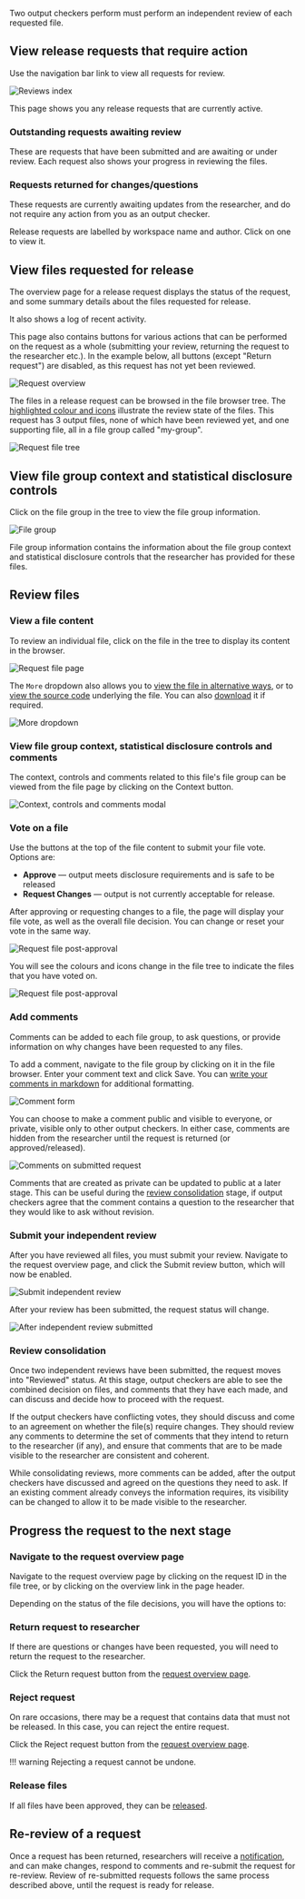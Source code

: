 Two output checkers perform must perform an independent review of
each requested file.

## View release requests that require action

Use the navigation bar link to view all requests for review. 

![Reviews index](../screenshots/reviews_index.png)

This page shows you any release requests that are currently active.

### Outstanding requests awaiting review
These are requests that have been submitted and are awaiting or under review.
Each request also shows your progress in reviewing the files.

### Requests returned for changes/questions
These requests are currently awaiting updates from the researcher, and do
not require any action from you as an output checker.

Release requests are labelled by workspace name and author. Click on one to
view it.

## View files requested for release

The overview page for a release request displays the status of the
request, and some summary details about the files requested for release.

It also shows a log of recent activity.

This page also contains buttons for various actions that can be performed
on the request as a whole (submitting your review, returning the request to
the researcher etc.).  In the example below, all buttons (except "Return request")
are disabled, as this request has not yet been reviewed.

![Request overview](../screenshots/request_overview.png)

The files in a release request can be browsed in the file browser tree. The
[highlighted colour and icons](../reference/file-icons.md) illustrate the review state of the files.
This request has 3 output files, none of which have been reviewed yet, and
one supporting file, all in a file group called "my-group".

![Request file tree](../screenshots/request_tree.png)

## View file group context and statistical disclosure controls

Click on the file group in the tree to view the file group information.

![File group](../screenshots/file_group.png)

File group information contains the information about the file group context and 
statistical disclosure controls that the researcher has provided for these files. 

## Review files

### View a file content
To review an individual file, click on the file in the tree to display its
content in the browser.

![Request file page](../screenshots/file_review.png)

The `More` dropdown also allows you to [view the file in alternative ways](../reference/view-files-alt.md), or to [view the source code](../reference/view-source-code.md) underlying
the file. You can also [download](../reference/downloading-files.md) it if required.

![More dropdown](../screenshots/more_dropdown_el_request_file.png)

### View file group context, statistical disclosure controls and comments
The context, controls and comments related to this file's file group can be
viewed from the file page by clicking on the Context button.

![Context, controls and comments modal](../screenshots/context_modal.png)

### Vote on a file

Use the buttons at the top of the file content to submit your file vote. Options are:

* **Approve** — output meets disclosure requirements and is safe to be released
* **Request Changes** — output is not currently acceptable for release. 

After approving or requesting changes to a file, the
page will display your file vote, as well as the overall file decision. 
You can change or reset your vote in the same way.

![Request file post-approval](../screenshots/file_approved.png)

You will see the colours and icons change in the file tree to indicate the
files that you have voted on.

![Request file post-approval](../screenshots/request_tree_post_voting.png)


### Add comments

Comments can be added to each file group, to ask questions, or
provide information on why changes have been requested to any files.

To add a comment, navigate to the file group by clicking on it in
the file browser. Enter your comment text and click Save. You can [write your comments in markdown](../reference/formatting-comments.md) for additional formatting.

![Comment form](../screenshots/reviewed_request_comment_in_progress.png)

You can choose to make a comment public and visible to everyone, or 
private, visible only to other output checkers. In either case, comments are
hidden from the researcher until the request is returned (or approved/released). 

![Comments on submitted request](../screenshots/reviewed_request_comments.png)

Comments that are created as private can be updated to public at a later stage.
This can be useful during the [review consolidation](#review-consolidation) stage, 
if output checkers agree that the comment contains a question to the researcher that
they would like to ask without revision. 

### Submit your independent review

After you have reviewed all files, you must submit your review. Navigate to
the request overview page, and click the Submit review button, which will now
be enabled.

![Submit independent review](../screenshots/submit_review.png)

After your review has been submitted, the request status will change.

![After independent review submitted](../screenshots/submitted_review.png)


### Review consolidation

Once two independent reviews have been submitted, the request moves into
"Reviewed" status. At this stage, output checkers are able to see the
combined decision on files, and comments that they have each made, and
can discuss and decide how to proceed with the request.

If the output checkers have conflicting votes, they should discuss and
come to an agreement on whether the file(s) require changes. They should
review any comments to determine the set of comments that they intend to 
return to the researcher (if any), and ensure that comments that are to be
made visible to the researcher are consistent and coherent.

While consolidating reviews, more comments can be added, after the output
checkers have discussed and agreed on the questions they need to ask.
If an existing comment already conveys the information requires, its
visibility can be changed to allow it to be made visible to the researcher. 


## Progress the request to the next stage

### Navigate to the request overview page

Navigate to the request overview page by clicking on the request ID in the file tree,
or by clicking on the overview link in the page header.

Depending on the status of the file decisions, you will have the options to:

### Return request to researcher

If there are questions or changes have been requested, you will need to
return the request to the researcher. 

Click the Return request button from the [request overview page](#navigate-to-the-request-overview-page).

### Reject request

On rare occasions, there may be a request that contains data that must not
be released. In this case, you can reject the entire request.

Click the Reject request button from the [request overview page](#navigate-to-the-request-overview-page).

!!! warning
    Rejecting a request cannot be undone.

### Release files

If all files have been approved, they can be [released](release-files.md).

## Re-review of a request

Once a request has been returned, researchers will receive a 
[notification](../explanation/notifications.md), and can make changes,
respond to comments and re-submit the request for re-review. Review
of re-submitted requests follows the same process described above, until
the request is ready for release.
